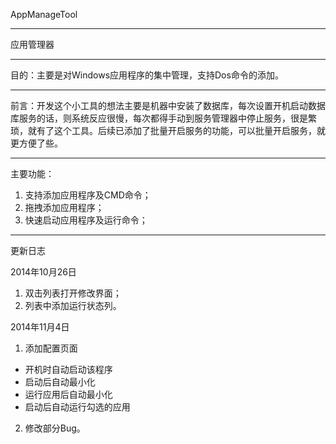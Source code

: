 AppManageTool
***
应用管理器
***
目的：主要是对Windows应用程序的集中管理，支持Dos命令的添加。
***
前言：开发这个小工具的想法主要是机器中安装了数据库，每次设置开机启动数据库服务的话，则系统反应很慢，每次都得手动到服务管理器中停止服务，很是繁琐，就有了这个工具。后续已添加了批量开启服务的功能，可以批量开启服务，就更方便了些。
***
主要功能：  
1. 支持添加应用程序及CMD命令；  
2. 拖拽添加应用程序；  
3. 快速启动应用程序及运行命令；  
***
更新日志

2014年10月26日   
1. 双击列表打开修改界面；  
2. 列表中添加运行状态列。  

2014年11月4日  
1. 添加配置页面  
*	开机时自动启动该程序  
*	启动后自动最小化  
*	运行应用后自动最小化  
*	启动后自动运行勾选的应用  
2. 修改部分Bug。